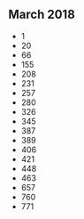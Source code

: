 ## March 2018
- 1
- 20
- 66
- 155
- 208
- 231
- 257
- 280
- 326
- 345
- 387
- 389
- 406
- 421
- 448
- 463
- 657
- 760
- 771
